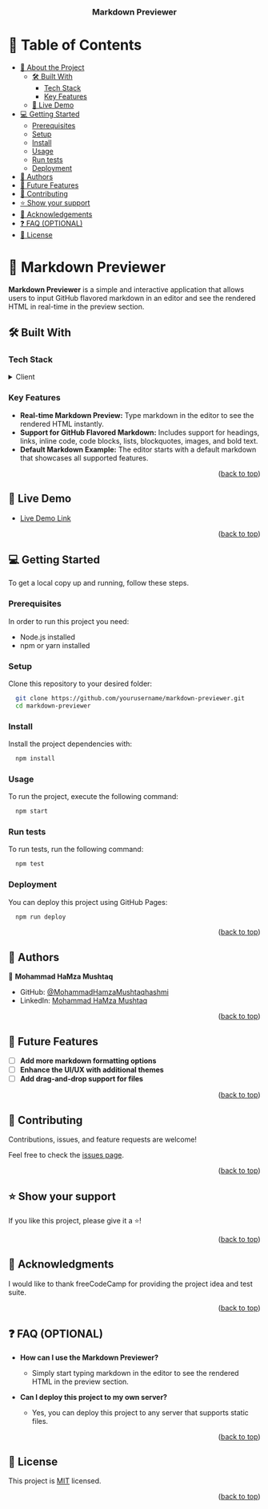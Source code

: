 <a name="readme-top"></a>

<div align="center">
  <h3><b>Markdown Previewer</b></h3>
</div>

<!-- TABLE OF CONTENTS -->

# 📗 Table of Contents

- [📖 About the Project](#about-project)
  - [🛠 Built With](#built-with)
    - [Tech Stack](#tech-stack)
    - [Key Features](#key-features)
  - [🚀 Live Demo](#live-demo)
- [💻 Getting Started](#getting-started)
  - [Prerequisites](#prerequisites)
  - [Setup](#setup)
  - [Install](#install)
  - [Usage](#usage)
  - [Run tests](#run-tests)
  - [Deployment](#deployment)
- [👥 Authors](#authors)
- [🔭 Future Features](#future-features)
- [🤝 Contributing](#contributing)
- [⭐️ Show your support](#support)
- [🙏 Acknowledgements](#acknowledgements)
- [❓ FAQ (OPTIONAL)](#faq)
- [📝 License](#license)

<!-- PROJECT DESCRIPTION -->

# 📖 Markdown Previewer <a name="about-project"></a>

**Markdown Previewer** is a simple and interactive application that allows users to input GitHub flavored markdown in an editor and see the rendered HTML in real-time in the preview section. 

## 🛠 Built With <a name="built-with"></a>

### Tech Stack <a name="tech-stack"></a>

<details>
  <summary>Client</summary>
  <ul>
    <li><a href="https://reactjs.org/">React.js</a></li>
    <li><a href="https://cdnjs.com/libraries/marked">Marked.js</a></li>
  </ul>
</details>

### Key Features <a name="key-features"></a>

- **Real-time Markdown Preview:** Type markdown in the editor to see the rendered HTML instantly.
- **Support for GitHub Flavored Markdown:** Includes support for headings, links, inline code, code blocks, lists, blockquotes, images, and bold text.
- **Default Markdown Example:** The editor starts with a default markdown that showcases all supported features.

<p align="right">(<a href="#readme-top">back to top</a>)</p>

<!-- LIVE DEMO -->

## 🚀 Live Demo <a name="live-demo"></a>

- [Live Demo Link](https://your-live-demo-link.com)

<p align="right">(<a href="#readme-top">back to top</a>)</p>

<!-- GETTING STARTED -->

## 💻 Getting Started <a name="getting-started"></a>

To get a local copy up and running, follow these steps.

### Prerequisites

In order to run this project you need:

- Node.js installed
- npm or yarn installed

### Setup

Clone this repository to your desired folder:

```sh
  git clone https://github.com/yourusername/markdown-previewer.git
  cd markdown-previewer
```

### Install

Install the project dependencies with:

```sh
  npm install
```

### Usage

To run the project, execute the following command:

```sh
  npm start
```

### Run tests

To run tests, run the following command:

```sh
  npm test
```

### Deployment

You can deploy this project using GitHub Pages:

```sh
  npm run deploy
```

<p align="right">(<a href="#readme-top">back to top</a>)</p>

<!-- AUTHORS -->

## 👥 Authors <a name="authors"></a>

👤 **Mohammad HaMza Mushtaq**

- GitHub: [@MohammadHamzaMushtaqhashmi](https://github.com/MohammadHamzaMushtaqhashmi)
- LinkedIn: [Mohammad HaMza Mushtaq](https://www.linkedin.com/in/muhammad-hamza-mushtaq-2bb632251/)

<p align="right">(<a href="#readme-top">back to top</a>)</p>

<!-- FUTURE FEATURES -->

## 🔭 Future Features <a name="future-features"></a>

- [ ] **Add more markdown formatting options**
- [ ] **Enhance the UI/UX with additional themes**
- [ ] **Add drag-and-drop support for files**

<p align="right">(<a href="#readme-top">back to top</a>)</p>

<!-- CONTRIBUTING -->

## 🤝 Contributing <a name="contributing"></a>

Contributions, issues, and feature requests are welcome!

Feel free to check the [issues page](https://github.com/yourusername/markdown-previewer/issues).

<p align="right">(<a href="#readme-top">back to top</a>)</p>

<!-- SUPPORT -->

## ⭐️ Show your support <a name="support"></a>

If you like this project, please give it a ⭐️!

<p align="right">(<a href="#readme-top">back to top</a>)</p>

<!-- ACKNOWLEDGEMENTS -->

## 🙏 Acknowledgments <a name="acknowledgements"></a>

I would like to thank freeCodeCamp for providing the project idea and test suite.

<p align="right">(<a href="#readme-top">back to top</a>)</p>

<!-- FAQ (optional) -->

## ❓ FAQ (OPTIONAL) <a name="faq"></a>

- **How can I use the Markdown Previewer?**

  - Simply start typing markdown in the editor to see the rendered HTML in the preview section.

- **Can I deploy this project to my own server?**

  - Yes, you can deploy this project to any server that supports static files.

<p align="right">(<a href="#readme-top">back to top</a>)</p>

<!-- LICENSE -->

## 📝 License <a name="license"></a>

This project is [MIT](./LICENSE) licensed.

<p align="right">(<a href="#readme-top">back to top</a>)</p>

